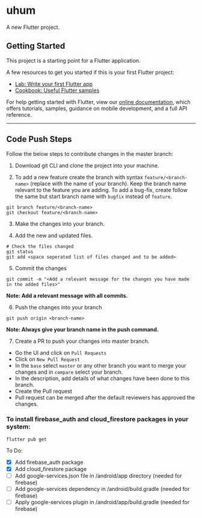 # uhum

A new Flutter project.

## Getting Started

This project is a starting point for a Flutter application.

A few resources to get you started if this is your first Flutter project:

- [Lab: Write your first Flutter app](https://flutter.dev/docs/get-started/codelab)
- [Cookbook: Useful Flutter samples](https://flutter.dev/docs/cookbook)

For help getting started with Flutter, view our
[online documentation](https://flutter.dev/docs), which offers tutorials,
samples, guidance on mobile development, and a full API reference.

---
## Code Push Steps

Follow the below steps to contribute changes in the master branch:

1. Download git CLI and clone the project into your machine.

2. To add a new feature create the branch with syntax `feature/<branch-name>` (replace <branch-name> with the name of your branch). Keep the branch name relevant to the feature      you are adding. To add a bug-fix, create follow the same but start branch name with `bugfix` instead of `feature`.
```
git branch feature/<branch-name>
git checkout feature/<branch-name>
```
  
3. Make the changes into your branch.

4. Add the new and updated files.
```
# Check the files changed
git status
git add <space seperated list of files changed and to be added>
```
5. Commit the changes
```
git commit -m "<Add a relevant message for the changes you have made in the added files>"
```
**Note: Add a relevant message with all commits.**

6. Push the changes into your branch
```
git push origin <branch-name>
```
**Note: Always give your branch name in the push command.**

7. Create a PR to push your changes into master branch. 
- Go the UI and click on `Pull Requests`
- Click on `New Pull Request`
- In the `base` select `master` or any other branch you want to merge your changes and in `compare` select your branch.
- In the description, add details of what changes have been done to this branch.
- Create the Pull request
- Pull request can be merged after the default reviewers has approved the changes.



### To install firebase_auth and cloud_firestore packages in your system:
```
flutter pub get
```

To Do:
- [x] Add firebase_auth package
- [x] Add cloud_firestore package
- [ ] Add google-services.json file in /android/app directory (needed for firebase)
- [ ] Add google-services dependency in /android/build.gradle (needed for firebase)
- [ ] Apply google-services plugin in /android/app/build.gradle (needed for firebase)
